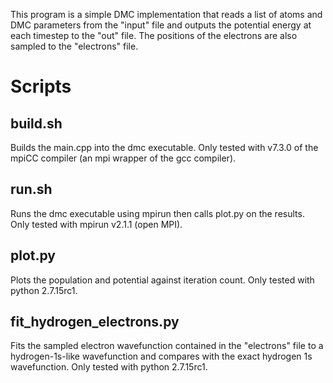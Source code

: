 This program is a simple DMC implementation that reads a list of atoms and DMC parameters from the "input" file and outputs the potential energy at each timestep to the "out" file. The positions of the electrons are also sampled to the "electrons" file.

# Scripts
## build.sh
Builds the main.cpp into the dmc executable. Only tested with v7.3.0 of the mpiCC compiler (an mpi wrapper of the gcc compiler).
## run.sh
Runs the dmc executable using mpirun then calls plot.py on the results. Only tested with mpirun v2.1.1 (open MPI).
## plot.py
Plots the population and potential against iteration count. Only tested with python 2.7.15rc1.
## fit_hydrogen_electrons.py
Fits the sampled electron wavefunction contained in the "electrons" file to a hydrogen-1s-like wavefunction and compares with the exact hydrogen 1s wavefunction. Only tested with python 2.7.15rc1.

